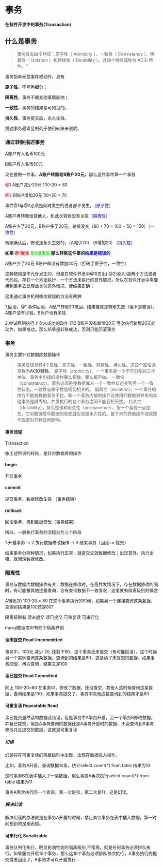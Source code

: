 # 事务

**在软件开发中的事务(Transaction)**

## 什么是事务

> 事务具有四个特征：原子性（ Atomicity ）、一致性（ Consistency ）、隔离性（ Isolation ）和持续性（ Durability ）。这四个特性简称为 ACID 特性。''

事务指单元性事件或动作，具有

**原子性**，不可再细分；

**隔离性**，事务不被其他事情影响；

**一致性**，事务的结果是可预见的。

**持久性**，事务提交后，永久生效。

描述事务最常见的列子使用转账来说明。

### 通过转账描述事务

A账户有人名币100元

B账户有人名币50元

现在要做一件事，**A账户转账给B账户20元**，那么这件事中算一个事务

<font color=red>@1</font> A账户减少20元 100-20 = 80 

<font color=red>@2</font> B账户增加20元 50+20 = 70

事件@1与@2必须是同时发生的或者都不发生。（<font color=blue>原子性</font>）

A账户再转账给其他人，和此次转账没有关联（<font color=blue>隔离性</font>）

A账户少了20元，B账户多了20元，总值没变（80 + 70 = 100 + 50 = 150）（<font color=blue>一致性</font>）

转账确认后，修改是永久生效的，（A减少20） (B增加20)  （<font color=blue>持久性</font>）

**如果 <font color=red>@1发生</font> <font color=gree>@2没发生</font> 那么转账这件事的<font color=blue>结果是错误的</font>**

A账户少了20元 B账户却没有增加20元（打破了原子性，一致性）

这种错误是不允许发生的，但是在软件开发中@1(支出) @2(收入)是两个方法或者代码段，存在一个方法执行，一个方法未执行的意外情况，所以在软件开发中需要用到事务去处理此类似意外情况，使结果正确；

这里通过事务机制修改错误的方法有两种

1.回滚，@1 事件回滚，A账户转账20撤回，结果接就是转账失败（但不是错误），A账户没有少钱，B账户也有多钱

2.尝试强制执行上次未成功的动作 @2 B账户没有新增20元 再次执行新增20元的动作，如果成功，那么结果是转账成功，否则只能回滚事务





### 事务

事务主要针对数据库数据操作

>事务应该具有4个属性：原子性、一致性、隔离性、持久性。这四个属性通常称为**ACID特性**。
>原子性（atomicity）。一个事务是一个不可分割的工作单位，事务中包括的操作要么都做，要么都不做。
>一致性（consistency）。事务必须是使数据库从一个一致性状态变到另一个一致性状态。一致性与原子性是密切相关的。
>隔离性（isolation）。一个事务的执行不能被其他事务干扰。即一个事务内部的操作及使用的数据对并发的其他事务是隔离的，并发执行的各个事务之间不能互相干扰。
>持久性（durability）。持久性也称永久性（permanence），指一个事务一旦提交，它对数据库中数据的改变就应该是永久性的。接下来的其他操作或故障不应该对其有任何影响。



#### 事务流程

Transaction

像上述所说的转账，是针对数据库的操作

#### begin

开启事务

#### commit

提交事务，数据修改生效 （事务结束）

#### rollback

回滚事务，撤销数据修改（事务结束）

所以，一般执行事务的流程分为三个阶段

1.开启事务 -> 2.执行数据修改操作 -> 3.结束事务（回滚 or 提交）

结束事务分两种情况，如果执行正常，就提交生效数据修改；出现意外，执行出错，就回滚数据修改。





### 隔离性

事务与数据库数据操作有关，数据在修改时，在高并发情况下，存在数据修改的同时，有可能被其他连接查询，会有查询数据不一致情况，这里就有隔离级别的概念

A转账20 100-20 = 80  在这个事务执行的时候，如果另一个连接查询这条数据，查询的结果是100还是80?

隔离级别有  读未提交 读已提交 可重复读  可串行化

mysql数据库中有四个隔离界别

#### 读未提交 Read Uncommitted

事务中，100元 减少 20,  还剩下80，这个事务还未提交（有可能回滚），这个时候另一个实例查询这条数据，查询到的结果是80，这是读了未提交的数据，如果事务回滚，再次查询，结果又是100



#### 读已提交 Read Committed

同上 100-20=80 在事务中，修改了数据，还没提交，其他人这时候查询这条数据，查询结果是100，如果事务提交了，事务中其他连接查询到的结果才是80



#### 可重复读 Repeatable Read

读已提交虽然读的数据没错误，但是事务中A事务开启，另一个事务B修改数据，并且已提交，但是A事务查询的数据还是A事务开启时的数据，不会查询到B事务修改并且提交的数据，这就是可重复读

##### 幻读

幻读只在可重复读的隔离级别中出现，出现在数据插入操作。

比如，事务A开启，查询数据10条，统计select count(*) from table 结果为10

这时事务B在表中插入了一条数据，那么事务A再次执行select count(*) from table 结果为11

事务A两次执行同一个查询，第一次是10，第二次是11，这是幻读。

##### 解决幻读

解决幻读的办法就是在事务A开启的时候，禁止其它事务在表中插入数据，第一时间想到的是用表锁。



#### 可串行化 **Serializable**

事务队列化执行，明显影响性能的隔离级别,不常用，就是任何事务必须排队执行，如果服务开启10个事务，那么这10个事务必须排队依次执行，A事务执行完提交或者回滚了，B事务才可以开启执行...
